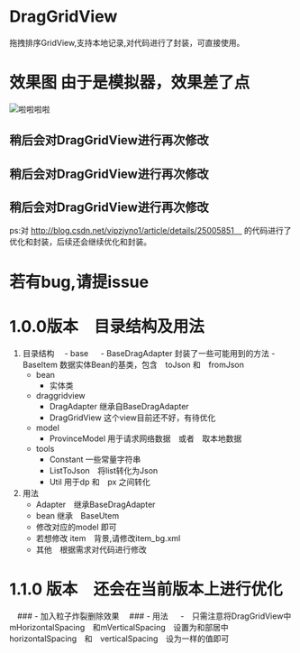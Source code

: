 # DragGridView
拖拽排序GridView,支持本地记录,对代码进行了封装，可直接使用。


# 效果图  由于是模拟器，效果差了点
![啦啦啦啦](https://github.com/Guolei1130/DragGridView/blob/master/DragGridView.gif "Optional title")


## 稍后会对DragGridView进行再次修改
## 稍后会对DragGridView进行再次修改
## 稍后会对DragGridView进行再次修改


ps:对 http://blog.csdn.net/vipzjyno1/article/details/25005851　
的代码进行了优化和封装，后续还会继续优化和封装。

# 若有bug,请提issue

# 1.0.0版本　目录结构及用法
 1. 目录结构
  　- base 
  　      - BaseDragAdapter 封装了一些可能用到的方法
         - BaseItem 数据实体Bean的基类，包含　toJson 和　fromJson
    - bean 
         - 实体类
    - draggridview
         - DragAdapter 继承自BaseDragAdapter
         - DragGridView 这个view目前还不好，有待优化
    - model
         - ProvinceModel 用于请求网络数据　或者　取本地数据
    - tools
         - Constant 一些常量字符串
         - ListToJson　将list转化为Json
         - Util 用于dp 和　px 之间转化
 2. 用法
    - Adapter　继承BaseDragAdapter
    - bean 继承　BaseUtem
    - 修改对应的model 即可
    - 若想修改 item　背景,请修改item_bg.xml
    - 其他　根据需求对代码进行修改

 
# 1.1.0 版本　还会在当前版本上进行优化
　###  - 加入粒子炸裂删除效果
　###  - 用法
　      -　只需注意将DragGridView中mHorizontalSpacing　和mVerticalSpacing　设置为和部居中　horizontalSpacing　和　verticalSpacing　设为一样的值即可
　
